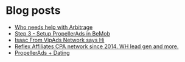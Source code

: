 # Blog posts
<!-- BLOG-POST-LIST:START -->
- [Who needs help with Arbitrage](https://afflift.com/f/threads/who-needs-help-with-arbitrage.10119/)
- [Step 3 - Setup PropellerAds in BeMob](https://afflift.com/f/threads/step-3-setup-propellerads-in-bemob.7474/)
- [Isaac From VipAds Network says Hi](https://afflift.com/f/threads/isaac-from-vipads-network-says-hi.10220/)
- [Reflex Affiliates CPA network since 2014. WH lead gen and more.](https://afflift.com/f/threads/reflex-affiliates-cpa-network-since-2014-wh-lead-gen-and-more.7190/)
- [PropellerAds + Dating](https://afflift.com/f/threads/propellerads-dating.10188/)
<!-- BLOG-POST-LIST:END -->
